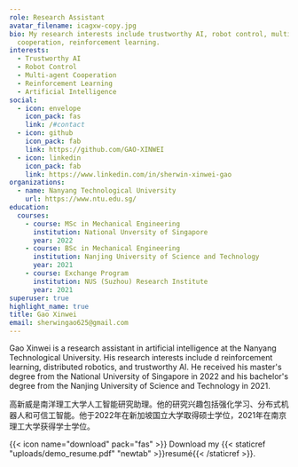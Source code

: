 ```yaml
---
role: Research Assistant
avatar_filename: icagxw-copy.jpg
bio: My research interests include trustworthy AI, robot control, multi-agent
  cooperation, reinforcement learning.
interests:
  - Trustworthy AI
  - Robot Control
  - Multi-agent Cooperation
  - Reinforcement Learning
  - Artificial Intelligence
social:
  - icon: envelope
    icon_pack: fas
    link: /#contact
  - icon: github
    icon_pack: fab
    link: https://github.com/GAO-XINWEI
  - icon: linkedin
    icon_pack: fab
    link: https://www.linkedin.com/in/sherwin-xinwei-gao
organizations:
  - name: Nanyang Technological University
    url: https://www.ntu.edu.sg/
education:
  courses:
    - course: MSc in Mechanical Engineering
      institution: National Unversity of Singapore
      year: 2022
    - course: BSc in Mechanical Engineering
      institution: Nanjing University of Science and Technology
      year: 2021
    - course: Exchange Program
      institution: NUS (Suzhou) Research Institute
      year: 2021
superuser: true
highlight_name: true
title: Gao Xinwei
email: sherwingao625@gmail.com
---
```

Gao Xinwei is a research assistant in artificial intelligence at the Nanyang Technological University. His research interests include d reinforcement learning, distributed robotics, and trustworthy AI. He received his master's degree from the National University of Singapore in 2022 and his bachelor's degree from the Nanjing University of Science and Technology in 2021.

高新威是南洋理工大学人工智能研究助理。他的研究兴趣包括强化学习、分布式机器人和可信工智能。他于2022年在新加坡国立大学取得硕士学位，2021年在南京理工大学获得学士学位。

{{< icon name="download" pack="fas" >}} Download my {{< staticref "uploads/demo_resume.pdf" "newtab" >}}resumé{{< /staticref >}}.